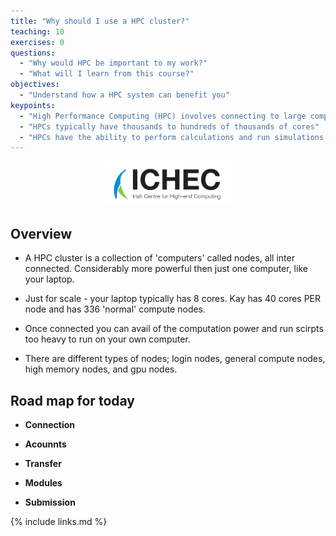 ```yaml
---
title: "Why should I use a HPC cluster?"
teaching: 10
exercises: 0
questions:
  - "Why would HPC be important to my work?"
  - "What will I learn from this course?"
objectives:
  - "Understand how a HPC system can benefit you"
keypoints:
  - "High Performance Computing (HPC) involves connecting to large computing systems elsewhere in the world"
  - "HPCs typically have thousands to hundreds of thousands of cores"
  - "HPCs have the ability to perform calculations and run simulations that would be impossible on normal machines"
---
```


<p align="center"><img src="../fig/ICHEC_Logo.jpg" width="40%"/></p>

## Overview

- A HPC cluster is a collection of 'computers' called nodes, all inter connected. Considerably more powerful then just one computer, like your laptop.

- Just for scale - your laptop typically has 8 cores. Kay has 40 cores PER node and has 336 'normal' compute nodes.

- Once connected you can avail of the computation power and run scirpts too heavy to run on your own computer.

- There are different types of nodes; login nodes, general compute nodes, high memory nodes, and gpu nodes.

## Road map for today

- **Connection**

- **Acounnts**

- **Transfer**

- **Modules**

- **Submission**

{% include links.md %}
